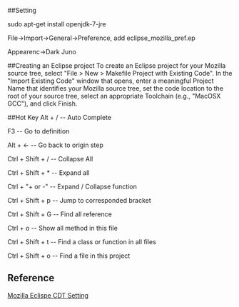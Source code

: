 ##Setting

sudo apt-get install openjdk-7-jre

File->Import->General->Preference, add eclipse_mozilla_pref.ep

Appearenc->Dark Juno

##Creating an Eclipse project
To create an Eclipse project for your Mozilla source tree, select "File > New > Makefile Project with Existing Code". In the "Import Existing Code" window that opens, enter a meaningful Project Name that identifies your Mozilla source tree, set the code location to the root of your source tree, select an appropriate Toolchain (e.g., "MacOSX GCC"), and click Finish.

##Hot Key
Alt + /            -- Auto Complete

F3                 -- Go to definition

Alt + <-           -- Go back to origin step

Ctrl + Shift + /   -- Collapse All

Ctrl + Shift + *   -- Expand all

Ctrl + "+ or -"    -- Expand / Collapse function

Ctrl + Shift + p   -- Jump to corresponded bracket

Ctrl + Shift + G   -- Find all reference

Ctrl + o           -- Show all method in this file

Ctrl + Shift + t   -- Find a class or function in all files

Ctrl + Shift + o   -- Find a file in this project
## Reference
<a name="Eclipse CDT Setting" title="Simple Eclipse CDT Setting with Mozilla" target="_blank" href="https://developer.mozilla.org/zh-TW/docs/Eclipse_CDT">Mozilla Eclispe CDT Setting</a>
